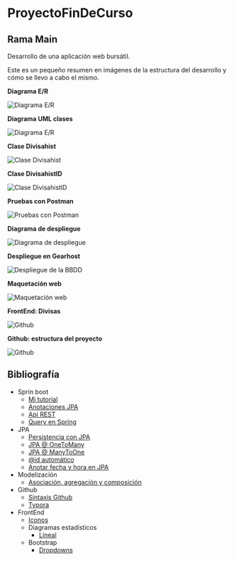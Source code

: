 # ProyectoFinDeCurso
## Rama Main
Desarrollo de una aplicación web bursátil.

Este es un pequeño resumen en imágenes de la estructura del desarrollo y cómo se llevo a cabo el mismo.

**Diagrama E/R**

![Diagrama E/R](https://github.com/jesusdavidguti/ProyectoFinDeCurso/blob/img/Diagrama%20E-R.png "Diagrama E/R")

**Diagrama UML clases**

![Diagrama E/R](https://github.com/jesusdavidguti/ProyectoFinDeCurso/blob/img/Diagrama%20clases.png "Diagrama UML")

**Clase Divisahist**

![Clase Divisahist](https://github.com/jesusdavidguti/ProyectoFinDeCurso/blob/img/Divisahist.PNG "Clase Divisahist")

**Clase DivisahistID**

![Clase DivisahistID](https://github.com/jesusdavidguti/ProyectoFinDeCurso/blob/img/DivisahistID.PNG "Clase DivisahistID")

**Pruebas con Postman**

![Pruebas con Postman](https://github.com/jesusdavidguti/ProyectoFinDeCurso/blob/img/Postman.PNG "Pruebas con Postman")

**Diagrama de despliegue**

![Diagrama de despliegue](https://github.com/jesusdavidguti/ProyectoFinDeCurso/blob/img/Despliegue.png "Diagrama de despliegue")

**Despliegue en Gearhost**

![Despliegue de la BBDD](https://github.com/jesusdavidguti/ProyectoFinDeCurso/blob/img/GearBBDD.PNG "Despliegue de la BBDD")

**Maquetación web**

![Maquetación web](https://github.com/jesusdavidguti/ProyectoFinDeCurso/blob/img/Maquetaci%C3%B3n%20web.png "Maquetación web")

**FrontEnd: Divisas**

![Github](https://github.com/jesusdavidguti/ProyectoFinDeCurso/blob/img/FrontEnd1.PNG "Datos de divisas")

**Github: estructura del proyecto**

![Github](https://github.com/jesusdavidguti/ProyectoFinDeCurso/blob/img/GitRamas.PNG "Ramas en Github")

## Bibliografía

- Sprin boot
  - [Mi tutorial](https://github.com/jesusdavidguti/TutorialSpringJPA)
  - [Anotaciones JPA](https://www.objectdb.com/api/java/jpa/annotations/relationship) 
  - [Api REST](https://www.nigmacode.com/java/crear-api-rest-con-spring/)
  - [Query en Spring](https://spring.io/blog/2011/02/10/getting-started-with-spring-data-jpa/)
- JPA
  - [Persistencia con JPA](https://www.infoworld.com/article/3387643/java-persistence-with-jpa-and-hibernate-part-2-many-to-many-relationships.html)
  - [JPA @ OneToMany](https://www.arquitecturajava.com/jpa-onetomany/)
  - [JPA @ ManyToOne](https://www.arquitecturajava.com/jpa-manytoone/)
  - [@id automático](https://stackoverflow.com/questions/20603638/what-is-the-use-of-annotations-id-and-generatedvaluestrategy-generationtype)
  - [Anotar fecha y hora en JPA](https://www.it-swarm-es.com/es/java/como-almacenar-la-fechahora-y-las-marcas-de-tiempo-en-la-zona-horaria-utc-con-jpa-e-hibernate/958259387/) 
- Modelización
  - [Asociación, agregación y composición](https://www.visual-paradigm.com/guide/uml-unified-modeling-language/uml-aggregation-vs-composition/)
- Github
  - [Sintaxis Github](https://docs.github.com/es/github/writing-on-github/basic-writing-and-formatting-syntax)
  - [Typora](https://support.typora.io/Links/#hyperlink)
- FrontEnd
  - [Iconos](https://feathericons.com/)
  - Diagramas estadísticos
    - [Lineal](https://www.chartjs.org/docs/latest/charts/line.html)
  - Bootstrap
    - [Dropdowns](https://getbootstrap.com/docs/4.0/components/dropdowns/) 


  
